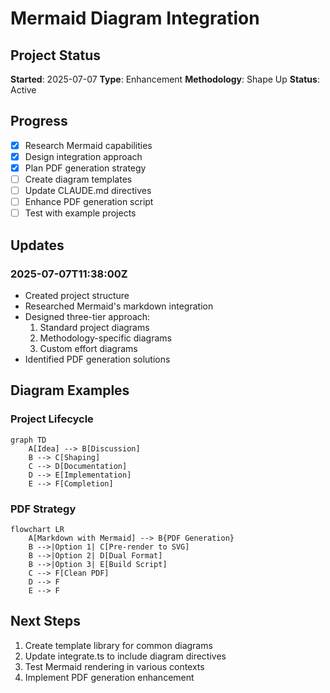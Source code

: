 # Mermaid Diagram Integration

## Project Status
**Started**: 2025-07-07
**Type**: Enhancement
**Methodology**: Shape Up
**Status**: Active

## Progress
- [x] Research Mermaid capabilities
- [x] Design integration approach
- [x] Plan PDF generation strategy
- [ ] Create diagram templates
- [ ] Update CLAUDE.md directives
- [ ] Enhance PDF generation script
- [ ] Test with example projects

## Updates
### 2025-07-07T11:38:00Z
- Created project structure
- Researched Mermaid's markdown integration
- Designed three-tier approach:
  1. Standard project diagrams
  2. Methodology-specific diagrams
  3. Custom effort diagrams
- Identified PDF generation solutions

## Diagram Examples

### Project Lifecycle
```mermaid
graph TD
    A[Idea] --> B[Discussion]
    B --> C[Shaping]
    C --> D[Documentation]
    D --> E[Implementation]
    E --> F[Completion]
```

### PDF Strategy
```mermaid
flowchart LR
    A[Markdown with Mermaid] --> B{PDF Generation}
    B -->|Option 1| C[Pre-render to SVG]
    B -->|Option 2| D[Dual Format]
    B -->|Option 3| E[Build Script]
    C --> F[Clean PDF]
    D --> F
    E --> F
```

## Next Steps
1. Create template library for common diagrams
2. Update integrate.ts to include diagram directives
3. Test Mermaid rendering in various contexts
4. Implement PDF generation enhancement